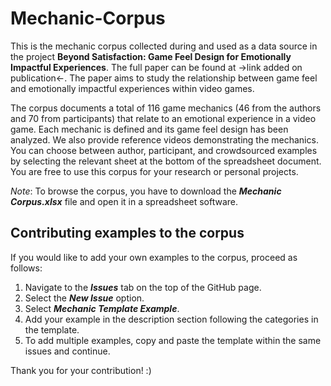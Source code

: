 # Mechanic-Corpus

This is the mechanic corpus collected during and used as a data source in the project **Beyond Satisfaction: Game Feel Design for Emotionally Impactful Experiences**. The full paper can be found at ->link added on publication<-. The paper aims to study the relationship between game feel and emotionally impactful experiences within video games.

The corpus documents a total of 116 game mechanics (46 from the authors and 70 from participants) that relate to an emotional experience in a video game. Each mechanic is defined and its game feel design has been analyzed. We also provide reference videos demonstrating the mechanics. You can choose between author, participant, and crowdsourced examples by selecting the relevant sheet at the bottom of the spreadsheet document. You are free to use this corpus for your research or personal projects. 

_Note_: To browse the corpus, you have to download the **_Mechanic Corpus.xlsx_** file and open it in a spreadsheet software.

## Contributing examples to the corpus

If you would like to add your own examples to the corpus, proceed as follows: 

1. Navigate to the **_Issues_** tab on the top of the GitHub page.
2. Select the **_New Issue_** option.
3. Select **_Mechanic Template Example_**.
4. Add your example in the description section following the categories in the template.
5. To add multiple examples, copy and paste the template within the same issues and continue.

Thank you for your contribution! :)
